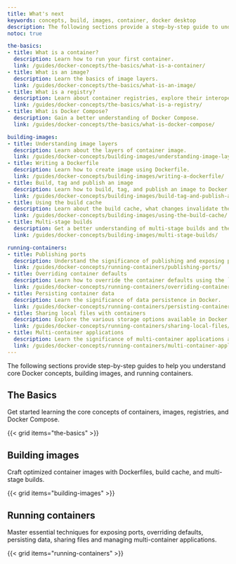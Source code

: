 ```yaml
---
title: What's next 
keywords: concepts, build, images, container, docker desktop
description: The following sections provide a step-by-step guide to understanding core Docker concepts, building images and running containers.
notoc: true

the-basics:
- title: What is a container?
  description: Learn how to run your first container.
  link: /guides/docker-concepts/the-basics/what-is-a-container/
- title: What is an image?
  description: Learn the basics of image layers. 
  link: /guides/docker-concepts/the-basics/what-is-an-image/
- title: What is a registry?
  description: Learn about container registries, explore their interoperability, and have you interact with registries. 
  link: /guides/docker-concepts/the-basics/what-is-a-registry/
- title: What is Docker Compose?
  description: Gain a better understanding of Docker Compose.
  link: /guides/docker-concepts/the-basics/what-is-docker-compose/

building-images:
- title: Understanding image layers 
  description: Learn about the layers of container image.
  link: /guides/docker-concepts/building-images/understanding-image-layers/
- title: Writing a Dockerfile
  description: Learn how to create image using Dockerfile.
  link: /guides/docker-concepts/building-images/writing-a-dockerfile/
- title: Build, tag and publish an image
  description: Learn how to build, tag, and publish an image to Docker Hub or any other registry.
  link: /guides/docker-concepts/building-images/build-tag-and-publish-an-image/
- title: Using the build cache
  description: Learn about the build cache, what changes invalidate the cache, and how to effectively use the build cache.
  link: /guides/docker-concepts/building-images/using-the-build-cache/
- title: Multi-stage builds
  description: Get a better understanding of multi-stage builds and their benefits.
  link: /guides/docker-concepts/building-images/multi-stage-builds/

running-containers:
- title: Publishing ports
  description: Understand the significance of publishing and exposing ports in Docker.
  link: /guides/docker-concepts/running-containers/publishing-ports/
- title: Overriding container defaults
  description: Learn how to override the container defaults using the `docker run` command.
  link: /guides/docker-concepts/running-containers/overriding-container-defaults/
- title: Persisting container data
  description: Learn the significance of data persistence in Docker.
  link: /guides/docker-concepts/running-containers/persisting-container-data/
- title: Sharing local files with containers
  description: Explore the various storage options available in Docker and their common usage.
  link: /guides/docker-concepts/running-containers/sharing-local-files/
- title: Multi-container applications
  description: Learn the significance of multi-container applications and how they're different from single-container applications.
  link: /guides/docker-concepts/running-containers/multi-container-applications/
---
```


The following sections provide step-by-step guides to help you understand core Docker concepts, building images, and running containers.

## The Basics

Get started learning the core concepts of containers, images, registries, and Docker Compose.

{{< grid items="the-basics" >}}

## Building images

Craft optimized container images with Dockerfiles, build cache, and multi-stage builds.

{{< grid items="building-images" >}}

## Running containers

Master essential techniques for exposing ports, overriding defaults, persisting data, sharing files and managing multi-container applications.

{{< grid items="running-containers" >}}
